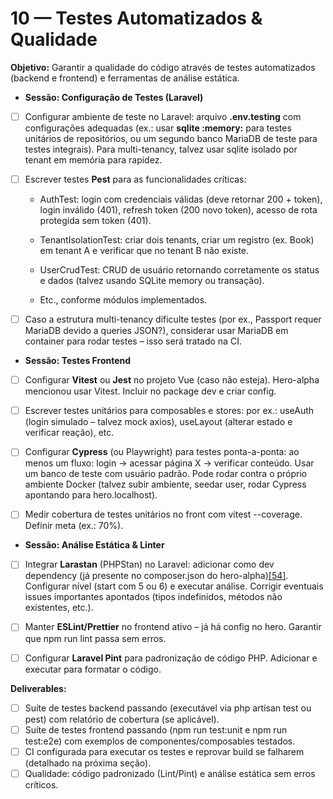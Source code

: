 # 10 — Testes Automatizados & Qualidade

**Objetivo:** Garantir a qualidade do código através de testes automatizados (backend e frontend) e ferramentas de análise estática.

* **Sessão: Configuração de Testes (Laravel)**

* [ ] Configurar ambiente de teste no Laravel: arquivo **.env.testing** com configurações adequadas (ex.: usar **sqlite :memory:** para testes unitários de repositórios, ou um segundo banco MariaDB de teste para testes integrais). Para multi-tenancy, talvez usar sqlite isolado por tenant em memória para rapidez.

* [ ] Escrever testes **Pest** para as funcionalidades críticas:

  * AuthTest: login com credenciais válidas (deve retornar 200 \+ token), login inválido (401), refresh token (200 novo token), acesso de rota protegida sem token (401).

  * TenantIsolationTest: criar dois tenants, criar um registro (ex. Book) em tenant A e verificar que no tenant B não existe.

  * UserCrudTest: CRUD de usuário retornando corretamente os status e dados (talvez usando SQLite memory ou transação).

  * Etc., conforme módulos implementados.

* [ ] Caso a estrutura multi-tenancy dificulte testes (por ex., Passport requer MariaDB devido a queries JSON?), considerar usar MariaDB em container para rodar testes – isso será tratado na CI.

* **Sessão: Testes Frontend**

* [ ] Configurar **Vitest** ou **Jest** no projeto Vue (caso não esteja). Hero-alpha mencionou usar Vitest. Incluir no package dev e criar config.

* [ ] Escrever testes unitários para composables e stores: por ex.: useAuth (login simulado – talvez mock axios), useLayout (alterar estado e verificar reação), etc.

* [ ] Configurar **Cypress** (ou Playwright) para testes ponta-a-ponta: ao menos um fluxo: login -\> acessar página X -\> verificar conteúdo. Usar um banco de teste com usuário padrão. Pode rodar contra o próprio ambiente Docker (talvez subir ambiente, seedar user, rodar Cypress apontando para hero.localhost).

* [ ] Medir cobertura de testes unitários no front com vitest \--coverage. Definir meta (ex.: 70%).

* **Sessão: Análise Estática & Linter**

* [ ] Integrar **Larastan** (PHPStan) no Laravel: adicionar como dev dependency (já presente no composer.json do hero-alpha)[\[54\]](https://github.com/tiagohaasouza/hero-alpha/blob/85e28bcc6b12e118f300d17cfad3d2c37f2760ab/api/composer.json#L30-L36). Configurar nível (start com 5 ou 6\) e executar análise. Corrigir eventuais issues importantes apontados (tipos indefinidos, métodos não existentes, etc.).

* [ ] Manter **ESLint/Prettier** no frontend ativo – já há config no hero. Garantir que npm run lint passa sem erros.

* [ ] Configurar **Laravel Pint** para padronização de código PHP. Adicionar e executar para formatar o código.

**Deliverables:**  
- [ ] Suíte de testes backend passando (executável via php artisan test ou pest) com relatório de cobertura (se aplicável).  
- [ ] Suíte de testes frontend passando (npm run test:unit e npm run test:e2e) com exemplos de componentes/composables testados.  
- [ ] CI configurada para executar os testes e reprovar build se falharem (detalhado na próxima seção).  
- [ ] Qualidade: código padronizado (Lint/Pint) e análise estática sem erros críticos.
